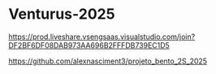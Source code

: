 # Venturus-2025
https://prod.liveshare.vsengsaas.visualstudio.com/join?DF2BF6DF08DAB973AA696B2FFFDB739EC1D5

https://github.com/alexnasciment3/projeto_bento_2S_2025
